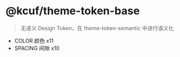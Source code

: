 # @kcuf/theme-token-base

> 无语义 Design Token，在 theme-token-semantic 中进行语义化

* COLOR 颜色 x11
* SPACING 间隙 x10